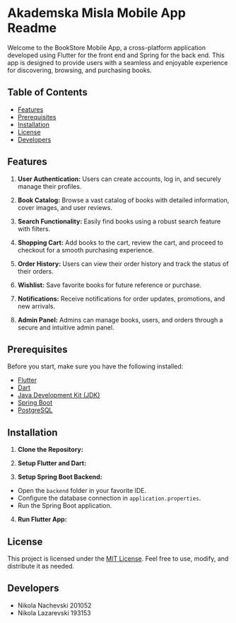 # Akademska Misla Mobile App Readme

Welcome to the BookStore Mobile App, a cross-platform application developed using Flutter for the front end and Spring for the back end. This app is designed to provide users with a seamless and enjoyable experience for discovering, browsing, and purchasing books.

## Table of Contents
- [Features](#features)
- [Prerequisites](#prerequisites)
- [Installation](#installation)
- [License](#license)
- [Developers](#developers)

## Features

1. **User Authentication:** Users can create accounts, log in, and securely manage their profiles.

2. **Book Catalog:** Browse a vast catalog of books with detailed information, cover images, and user reviews.

3. **Search Functionality:** Easily find books using a robust search feature with filters.

4. **Shopping Cart:** Add books to the cart, review the cart, and proceed to checkout for a smooth purchasing experience.

5. **Order History:** Users can view their order history and track the status of their orders.

6. **Wishlist:** Save favorite books for future reference or purchase.

7. **Notifications:** Receive notifications for order updates, promotions, and new arrivals.

8. **Admin Panel:** Admins can manage books, users, and orders through a secure and intuitive admin panel.

## Prerequisites

Before you start, make sure you have the following installed:

- [Flutter](https://flutter.dev/docs/get-started/install)
- [Dart](https://dart.dev/get-dart)
- [Java Development Kit (JDK)](https://www.oracle.com/java/technologies/javase-downloads.html)
- [Spring Boot](https://spring.io/projects/spring-boot)
- [PostgreSQL](https://www.postgresql.org/)

## Installation

1. **Clone the Repository:**

2. **Setup Flutter and Dart:**
   
3. **Setup Spring Boot Backend:**
- Open the `backend` folder in your favorite IDE.
- Configure the database connection in `application.properties`.
- Run the Spring Boot application.

4. **Run Flutter App:**

## License

This project is licensed under the [MIT License](LICENSE). Feel free to use, modify, and distribute it as needed.

## Developers

- Nikola Nachevski 201052
- Nikola Lazarevski 193153

